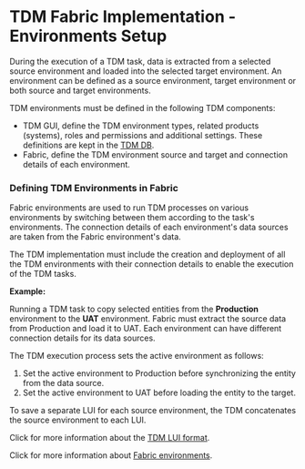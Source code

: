 # TDM Fabric Implementation - Environments Setup

During the execution of a TDM task, data is extracted from a selected source environment and loaded into the selected target environment.
An environment can be defined as a source environment, target environment or both source and target environments. 

TDM environments must be defined in the following TDM components:

- TDM GUI, define the TDM environment types, related products (systems), roles and permissions and additional settings. These definitions are kept in the [TDM DB](/articles/TDM/tdm_architecture/02_tdm_database.md).
- Fabric, define the TDM environment source and target and connection details of each environment. 

### Defining TDM Environments in Fabric

Fabric environments are used to run TDM processes on various environments by switching between them according to the task's environments.  The connection details of each environment's data sources are taken from the Fabric environment's data.

The TDM implementation must include the creation and deployment of all the TDM environments with their connection details to enable the execution of the TDM tasks. 

**Example:**

Running a TDM task to copy selected entities from the **Production** environment to the **UAT** environment. Fabric must extract the source data from Production and load it to UAT. Each environment can have different connection details for its data sources. 

The TDM execution process sets the active environment as follows:

1. Set the active environment to Production before synchronizing the entity from the data source.
2. Set the active environment to UAT before loading the entity to the target.

To save a separate LUI for each source environment, the TDM concatenates the source environment to each LUI.

Click for more information about the [TDM LUI format](01_tdm_set_instance_per_env_and_version.md). 

Click for more information about [Fabric environments](/articles/25_environments/02_create_new_environment.md).
